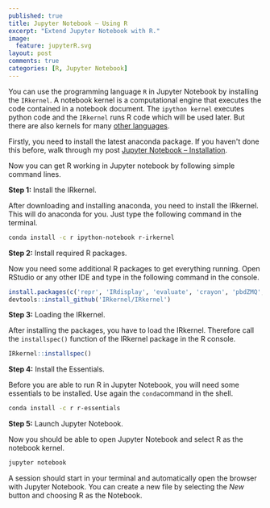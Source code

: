 ```yaml
---
published: true
title: Jupyter Notebook – Using R
excerpt: "Extend Jupyter Notebook with R."
image:
  feature: jupyterR.svg
layout: post
comments: true
categories: [R, Jupyter Notebook]
---
```


You can use the programming language `R` in Jupyter Notebook by installing the `IRkernel`.
A notebook kernel is a computational engine that executes the code contained in a notebook document. The `ipython kernel` executes python code and the `IRkernel` runs R code which will be used later. But there are also kernels for many [other languages](https://github.com/jupyter/jupyter/wiki/Jupyter-kernels).


Firstly, you need to install the latest anaconda package. If you haven't done this before, walk through my post [Jupyter Notebook – Installation](../2017-04/Jupyter-Notebook-Installation).

Now you can get R working in Jupyter notebook by following simple command lines.

**Step 1:** Install the IRkernel.

After downloading and installing anaconda, you need to install the IRkernel. This will do anaconda for you. Just type the following command in the terminal.
```sh
conda install -c r ipython-notebook r-irkernel
```


**Step 2:** Install required R packages.

Now you need some additional R packages to get everything running. Open RStudio or any other IDE and type in the following command in the console.
```r
install.packages(c('repr', 'IRdisplay', 'evaluate', 'crayon', 'pbdZMQ', 'devtools', 'uuid', 'digest'))
devtools::install_github('IRkernel/IRkernel') 
```


**Step 3:** Loading the IRkernel.

After installing the packages, you have to load the IRkernel. Therefore call the `installspec()` function of the IRkernel package in the R console.
```r
IRkernel::installspec()
```


**Step 4:** Install the Essentials.

Before you are able to run R in Jupyter Notebook, you will need some essentials to be installed. Use again the `conda`command in the shell.
```sh
conda install -c r r-essentials
```


**Step 5:** Launch Jupyter Notebook.

Now you should be able to open Jupyter Notebook and select R as the notebook kernel.
```sh
jupyter notebook
```
A session should start in your terminal and automatically open the browser with Jupyter Notebook. You can create a new file by selecting the *New* button and choosing R as the Notebook.
